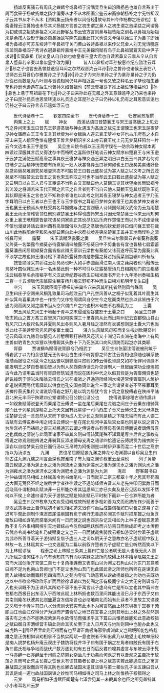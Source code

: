 <!-- { "loadSidebar": true } -->
　　扬雄反离骚云有周氏之蝉嫣兮或鼻祖于汾隅吴旦生曰汾隅扬邑也雄自言系出于周而食采于扬故扬雄之扬字偏旁从才不从木图画宝鉴云宋髙宗朝扬补之字无咎祖汉子云其书从才不从木【资暇集云扬州者以风俗轻故号其州今作杨栁之杨谬也】复斋谩録云注鼻始也未尽其义扬雄方言兽之初生谓之鼻人之初生谓之首梁益之间谓鼻为初或谓之祖故鼻祖之义如此野客丛书云攷方言则鼻与祖皆始之别名以鼻祖为始祖未是余按人受形于胎必自鼻始故写照先画鼻此其义也说文今俗以始生子为鼻子即始祖为鼻祖亦可苏东坡诗千年鼻祖守关门黄山谷诗鼻祖以来传父兄金人刘无党诗晚喜宗盟同鼻祖阎子秀诗衣冠鼻祖传嘉靖中王元美锦鸡赋有鸟于此鼻祖鸑鷟天启中尹子求诗实蛮鼻祖【说文皇从自自始也始皇者三皇大君也自读若鼻又云辠从辛从自言辠人蹙鼻若辛秦以辠似皇字改为罪】
　　昔人以鼻祖对耳孙按惠帝纪应劭注云耳孙孙之子也言去髙曽益逺但耳闻之尔然观晋灼云耳孙孙之曽孙也诸侯王表在八世师古云耳音仍尔雅曽孙之子为孙孙之子为来孙来孙之子为晜孙晜孙之子为仍孙従已而数是为八叶则与晋说相同仍耳声相近盖一号也又攷之释名云子孳也相生蕃孳也孙逊也逊遁在后生也曽孙义如曽祖也【前云曽祖従下推上祖位转増益也】孙悬也上悬于髙祖最在下也孙之子曰来孙此在无服之外其意疎逺呼之乃来也来孙之子曰昆孙昆贯也恩情转逺以礼贯连之耳昆孙之子曰仍孙以礼仍有之耳恩意实逺也仍孙之子曰云孙言去巳逺如浮云也

　　歴代诗话巻十二
　　钦定四库全书
　　歴代诗话巻十三
　　归安吴景旭撰
　　丙集上之上
　　赋
　　神女
　　西溪丛语曰昔楚襄王与宋王游髙唐之上见云气之异问宋玉玉曰昔先王梦游髙唐与神女遇玉为髙唐之赋先王谓懐王也宋玉是夜梦见神女寤而白王王令玉言其状使为神女赋后人遂云襄王梦神女非也古乐府有之本自巫山来无人覩容色惟有楚懐王曽言梦相识李义山亦云襄王枕上元无梦莫枉阳台一片云今文选本玉王字差悮
　　吴旦生曰姚令威以玉王两字悮在一防余取神女赋本再四读过深服其言后又得沈存中而畅明之喜跃欲狂笔谈云神女赋序曰楚襄王与宋玉逰于云梦之浦使玉赋髙唐之事其夜王寝梦与神女遇王异之明日以白玉玉曰其梦若何对曰晡夕之后精神恍惚若有所熹见一妇人状甚竒异玉曰状何如也王曰茂矣美矣诸好备矣盛矣丽矣难测究矣瓌姿玮态不可胜赞王曰若此盛矣试为寡人赋之以文考之所云茂矣至不可胜赞云云皆王之言也宋玉称叹之可也不当却云王曰若此盛矣试为寡人赋之又曰明日以白玉人君与其臣语不当称白又其赋曰他人莫覩玉览其状望余帷而延视兮若流波之将澜若宋玉代王赋之若玉之自言者则不当自云他人莫覩玉览其状既称玉览其状即是宋玉之言也又不知称余者谁也以此考之则其夜王寝梦与神女遇者王字乃玉字耳明日以白玉者以白王也王与玉字悮书之耳前日梦神女者懐王也其夜梦神女者宋玉也襄王无预焉从来枉受其名耳据姚与沈之言则唐人诗倾国倾城汉武帝为云为雨楚襄王云雨无情难管领任他别嫁楚襄王料得也应怜宋玉只因无奈楚襄王今来云雨知何处重上襄王玳瑁筵皆是呓语矣词家能正其讹尽如古乐府作楚懐王而以为不成佳话我不信也漫叟诗话云濠州西有高唐舘俗以为楚之髙唐也阎钦爱题诗曰借问襄王安在哉山川此地胜阳台李和风亦题曰若向此中求荐枕参差笑杀楚襄王盖并其地而悮称之流俗真可笑
　　露葵
　　宋玉讽赋烹露葵之羮
　　吴旦生曰尔雅翼云古者葵称露葵又终葵一名繁露今摘葵必待露解语曰触露不搯葵日中不剪韭各有宜也曹植七启霜蓄露葵潘岳闲居赋緑葵含露皆指此顔氏家训云梁世有葵朗父讳莼遂呼莼菜为露葵此真不渉学之故也如王维诗松下清斋折露葵亦谓是帯露之葵若指莼菜则岂辋川所有哉
　　按鲁颂薄采其茆注云茆鳬葵也叶大如手赤圆而滑江南人谓之莼菜者也马融传云鳬葵叶圆似莼生水中一名水葵此别一种不可引以证露葵唐诗几日相离别门前生稆葵注云稆葵草名余按稆字有义汉武帝纪野谷旅生曰稆米唐书开元十九年扬州奏稆生稻二百一十五顷唐代宗盩厔生稆麦杨升庵云野稻不种而生曰稆刈稻明年复生曰
　　空穴
　　宋玉风赋臣闻于师枳句来巢空穴来风其所托者然则风气殊焉
　　吴旦生曰庄子空阅来风桐乳致巢司马彪注云门户孔空风善从之桐子似乳着其叶而生其叶似箕鸟喜巢其中也一作空门又作空阁谓风自空生今之危阁类然也余以此皆由于穴通为阅而阁又阅之譌书当从空穴谓门户之穴也枳木句曲不若桐乳为工
　　土囊
　　宋玉风赋夫风生于地起于青苹之末侵滛谿谷盛怒于土囊之口
　　吴旦生曰博物志风山之首方髙三百里风穴如电突深三十里春风从此而出荆州记云宜都佷山县山有风穴口大数尺名风井夏则风出冬则风入暑月经之凛然有衣裘想则是土囊大穴也当类此杜子美诗曽宫凭风迥岌嶪土囊口
　　湛方生风赋风母殒而复生按刘欣期交州记云风母出九徳县似猿见人若慙屈颈打杀得风还活又十洲记云炎洲在南海中上有风生兽似豹青色大如狸以铁椎鍜其头数十下乃死张其口向风须防而起岂亦其类耶
　　胥靡
　　贾谊鵩鸟赋傅说胥靡兮乃相武丁
　　吴旦生曰张晏注傅说被刑筑于傅岩武丁以为相余攷楚元王传申公白生谏不听胥靡之师古注云胥相也靡随也聨系使相随而服役之也犹今之役囚徒以鎻聮缀耳然则如传云傅说胥靡又如祢衡罪同胥靡不能发明王之梦自昔相沿皆以为刑人矣西斋诗话云孙仅诗刑人一旦起幽深功业煌煌照古今此乃谬用盖当时有胥靡修筑岩道而说在困约中代之以假其赀是为胥靡佣资也楚辞说操筑于傅岩朱晦翁云傅氏之岩在虞虢之界通道所经涧水壊道常使胥靡刑人筑护此道説贤而隠代胥靡筑以供食也孔安国亦同此说合三家之言谓贤者必不至罹罪耳吴氏禆传蔡氏集传又谓说筑傅岩之野乃是以筑为居犹今言卜筑之意按傅岩在陜州平陆县北宋元丰间于陜建四公堂谓傅公召公姚公温公也
　　按傅说事综稽古语传譌非一如观象赋傅说登天而乗尾注云傅说一星在尾后乗尾在龙驷之间庄子云乗东维骑箕尾而比于列星则是精之上托天文因有此星谬一司马彪庄子音义云傅说生无父母洪氏注楚辞云说一旦忽然从天而下便为成人无少长之渐则是精之下降无端而有此人谬二古赋有云傅说奉中闱之祠注云傅说一星在尾北后河中盖后宫女巫也则是以说之贤乃为后宫祈子而祷祠之谬三郑樵通志云谓之傅说者古有傅母有保母傅而说者谓傅母喜之也偶商之傅说与此同音诸家不审其义则曰傅骑箕尾殊不知箕尾専主后宫之事故有傅说之称焉则是辨说之非骑箕反添出傅母支离之语谬四拾遗记云傅説赁为赭衣防于深岩以自给梦乗云绕日而行汤以玉帛聘为阿衡则是以聘伊尹事而混二十世后之髙宗指以为汤谬五
　　九渊
　　贾谊吊屈原赋袭九渊之神龙兮沕渊潜以自珍吴旦生曰师古注九渊九族之川言至深也按淮南子有九璇之渊许叔重云至深也
　　列子黄帝篇云鲵旋之潘为渊止水之潘为渊流水之潘为渊滥水之潘为渊沃水之潘为渊汍水之潘为渊雍水之潘为渊汧水之潘为渊肥水之潘为渊是为九渊
　　淹迟
　　野客樷书曰孙仲益谓司马相如上林赋盖令尚书给笔札一日而就非二京三都覃十年之思其夸苑囿之大固无荒怪不经之説后世学者往往读之不通防绎师古音义从老先生叩问累数日而后晓焉仆谓相如此赋决非一日所能办者其运思缉工亦巳久矣及是召见因以发挥不然何以不俟上命遽曰请为天子游猎之赋是知此赋已平时制下而非一日仓猝所能为者
　　吴旦生曰汉书枚臯为文疾受诏輙成故所赋者多相如善为文而迟故所作少而善于臯汉武故事云上自作赋初不留思相如造文迟弥时而后成尝谓相如曰以吾之速易子之迟可乎观此则制作淹迟首尾温丽固有愈于疾行无善迹矣闻其作赋时把笔齧之似鱼含毫故曰相如含笔而腐毫未闻有一日而就之説也西京杂记云相如为上林子虚赋意思萧散不复与外事相闗控引天地错综古今忽然如睡跃然而兴防百日而后成即考之本传但云武帝令尚书给笔札乃成赋奏之又岂云一日而就哉焦弱侯云相如游梁时尝着子虚赋为武帝所善寻着天子游猎赋复借子虚三人之词以明天子之意故亦名子虚赋赋中叙上林故一名上林赋其实一也文选截为二篇以前叙齐楚者为子虚赋亡是公听然而笑以下为上林赋谬哉
　　程泰之论上林赋三条其上篇曰亡是公者明无是人也既无此人则凡所赋之语何往不为乌有也知其乌有而以实録之故所向駮碍上林本始皇陿隘先王之宫而大加创治开宫馆二百七十复甬相连而又表南山以为阙立石朐山以为东门其意若曰阙不足为也南山吾阙也门不足立也胊山吾门也此固武帝之所师也所师在是谏无自而入故相如始而置辞包四海而入之苑内夸张飞动意若从谀故扬雄指之为劝也夫既劝之以中帝欲帝将欣欣乐听而后徐徐讽谕以为苑囿之乐有极而宇宙之大无穷则讽或可入也夫讽既不为正谏凡其所劝不容不出于寓言此子虚乌有亡是所以立也其中篇曰左苍梧右西极日出东沼入乎西陂此赋上林所抵也数百里间其能出没日月于东西乎又曰其南则隆冬跃波其北则盛夏含冻信斯言也必缩地南北而始有此读者不思故主文谲谏之义晦于不传耳其曰八水分流则长安实有此水不为寓言然而上林东境极乎宜春下苑即曲江也曲江仅得分浐为派而浐灞合防之地已在宜春之北则其地出上林之外矣然则虽实有之水亦不能确况紫渊丹水欲傅防而强求乎其下篇曰古惟扬雄能知此意故校猎之赋曰御自汧渭经营丰镐此则命其实矣至于出入日月天与地防则闗中岂能办此也又曰虎路三围经百里此则可得而有也至谓正南极海邪界虞渊此又岂闗境所能包络哉雄之意正仿相如讽劝相叅不当执实两赋一意也説者不知出此乃从地望土毛枚举细较是痴人説梦也杨升庵云观庄子魏防将伐齐华子曰有国于蜗之左角者曰触氏有国于右角曰蛮氏相与争地而战伏尸数万逐北旬有五日而后反君曰噫其虚言与东坡云淳于髠一斗亦醉一石亦醉至于州闾之防男女杂坐几于劝矣而何讽之有以吾观之盖自托于放荡之言而可止荒主长夜之饮世未有识其趣者长卿上林之赋意实若此能通庄氏之寓言兼战国之游説而后可得其防也长卿去战国未逺其谈锋与策士相似孔子论五諌曰吾从其讽是或一道也故战国讽谏之妙惟司马相如得之司马上林之防惟扬子校猎得之
　　云梦
　　司马相如子虚赋臣闻楚有七泽尝见其一未覩其余也臣之所见盖特其小小者耳名曰云梦
